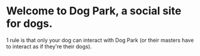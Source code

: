 # Welcome to Dog Park, a social site for dogs.

1 rule is that only your dog can interact with Dog Park (or their masters have to interact as if they're their dogs).



